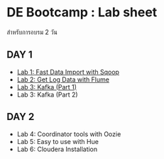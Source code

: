 # DE Bootcamp : Lab sheet

สำหรับการอบรม 2 วัน

## DAY 1
- [Lab 1: Fast Data Import with Sqoop](https://github.com/innosoft-mis/de/blob/master/lab/01.md)
- [Lab 2: Get Log Data with Flume](https://github.com/innosoft-mis/de/blob/master/lab/02.md)
- [Lab 3: Kafka (Part 1)](https://github.com/innosoft-mis/de/blob/master/lab/03-1.md)
- Lab 3: Kafka (Part 2)

## DAY 2
- Lab 4: Coordinator tools with Oozie
- Lab 5: Easy to use with Hue
- Lab 6: Cloudera Installation
